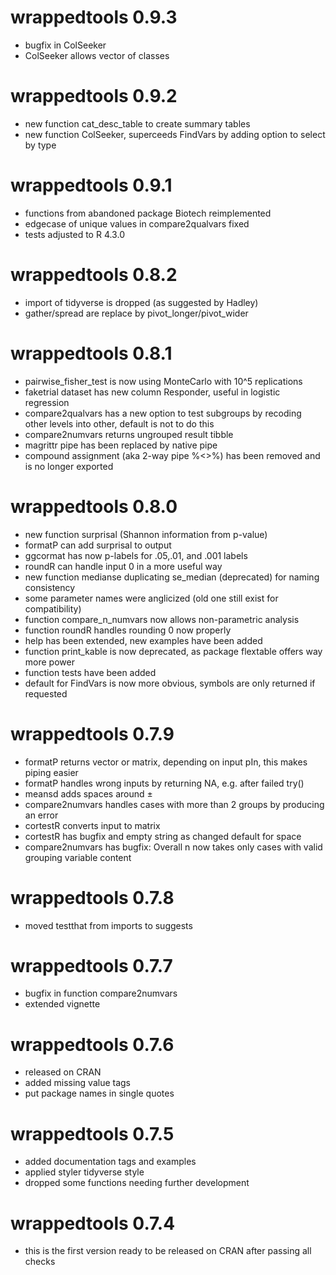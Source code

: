 # wrappedtools 0.9.3
- bugfix in ColSeeker
- ColSeeker allows vector of classes

# wrappedtools 0.9.2
- new function cat_desc_table to create summary tables
- new function ColSeeker, superceeds FindVars by adding option to select by type

# wrappedtools 0.9.1
- functions from abandoned package Biotech reimplemented
- edgecase of unique values in compare2qualvars fixed
- tests adjusted to R 4.3.0

# wrappedtools 0.8.2
- import of tidyverse is dropped (as suggested by Hadley)
- gather/spread are replace by pivot_longer/pivot_wider

# wrappedtools 0.8.1
- pairwise_fisher_test is now using MonteCarlo with 10^5 replications
- faketrial dataset has new column Responder, useful in logistic regression
- compare2qualvars has a new option to test subgroups by recoding other levels into other, default is not to do this
- compare2numvars returns ungrouped result tibble
- magrittr pipe has been replaced by native pipe
- compound assignment (aka 2-way pipe %<>%) has been removed and is no longer exported

# wrappedtools 0.8.0
- new function surprisal (Shannon information from p-value)
- formatP can add surprisal to output
- ggcormat has now p-labels for .05,.01, and .001 labels
- roundR can handle input 0 in a more useful way
- new function medianse duplicating se_median (deprecated) for naming consistency
- some parameter names were anglicized (old one still exist for compatibility)
- function compare_n_numvars now allows non-parametric analysis
- function roundR handles rounding 0 now properly
- help has been extended, new examples have been added 
- function print_kable is now deprecated, as package flextable offers way more power
- function tests have been added 
- default for FindVars is now more obvious, symbols are only returned if requested

# wrappedtools 0.7.9
- formatP returns vector or matrix, depending on input pIn,
this makes piping easier
- formatP handles wrong inputs by returning NA, e.g. after failed try()
- meansd adds spaces around ±
- compare2numvars handles cases with more than 2 groups by producing an error
- cortestR converts input to matrix
- cortestR has bugfix and empty string as changed default for space
- compare2numvars has bugfix: Overall n now takes only cases with valid grouping
variable content

# wrappedtools 0.7.8
- moved testthat from imports to suggests

# wrappedtools 0.7.7
- bugfix in function compare2numvars
- extended vignette

# wrappedtools 0.7.6
- released on CRAN
- added missing value tags
- put package names in single quotes

# wrappedtools 0.7.5
- added documentation tags and examples
- applied styler tidyverse style
- dropped some functions needing further development

# wrappedtools 0.7.4   
- this is the first version ready to be released on CRAN after passing all checks   